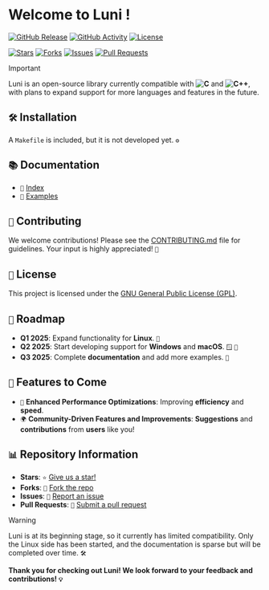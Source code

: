 # Welcome to Luni !

[![GitHub Release](https://img.shields.io/github/release/7klu/luni.svg?style=flat-square)](https://github.com/7klu/luni/releases)
[![GitHub Activity](https://img.shields.io/github/commit-activity/m/7klu/luni.svg?style=flat-square)](https://github.com/7klu/luni/commits)
[![License](https://img.shields.io/badge/license-GPL-blue.svg?style=flat-square)](LICENSE.md) 

[![Stars](https://img.shields.io/github/stars/7klu/luni?style=flat-square)](https://github.com/7klu/luni/stargazers)
[![Forks](https://img.shields.io/github/forks/7klu/luni?style=flat-square)](https://github.com/7klu/luni/network/members)
[![Issues](https://img.shields.io/github/issues/7klu/luni.svg?style=flat-square)](https://github.com/7klu/luni/issues)
[![Pull Requests](https://img.shields.io/github/issues-pr/7klu/luni.svg?style=flat-square)](https://github.com/7klu/luni/pulls)

> [!IMPORTANT]
> Luni is an open-source library currently compatible with **![C](https://img.shields.io/badge/C-0a84ff?style=for-the-badge&logo=c&logoColor=white)** and **![C++](https://img.shields.io/badge/C++-00599c?style=for-the-badge&logo=c%2B%2B&logoColor=white)**, with plans to expand support for more languages and features in the future. 


## `🛠️` Installation
A `Makefile` is included, but it is not developed yet. `⚙️`


## `📚` Documentation
- `📖` [Index](docs/index.md)
- `📂` [Examples](examples/)


## `🤝` Contributing
We welcome contributions! Please see the [CONTRIBUTING.md](CONTRIBUTING.md) file for guidelines. Your input is highly appreciated! `🙌`


## `📜` License
This project is licensed under the [GNU General Public License (GPL)](LICENSE). 


## `📅` Roadmap
- **Q1 2025**: Expand functionality for **Linux**. `🐧`
- **Q2 2025**: Start developing support for **Windows** and **macOS**. `🪟` `🍏`
- **Q3 2025**: Complete **documentation** and add more examples. `📜`


## `🌟` Features to Come
- `🚀` **Enhanced Performance Optimizations**: Improving **efficiency** and **speed**.
- `🌍` **Community-Driven Features and Improvements**: **Suggestions** and **contributions** from **users** like you!


## `📊` Repository Information
- **Stars**: `⭐` [Give us a star!](https://github.com/7klu/luni)
- **Forks**: `🍴` [Fork the repo](https://github.com/7klu/luni/fork)
- **Issues**: `🐛` [Report an issue](https://github.com/7klu/luni/issues)
- **Pull Requests**: `🔄` [Submit a pull request](https://github.com/7klu/luni/pulls)


> [!WARNING]
> Luni is at its beginning stage, so it currently has limited compatibility. Only the Linux side has been started, and the documentation is sparse but will be completed over time. `🛠️`

**Thank you for checking out Luni! We look forward to your feedback and contributions! `💡`**
